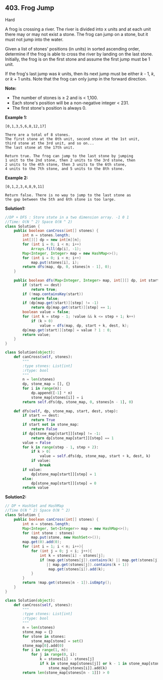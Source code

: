 ## 403. Frog Jump

Hard

A frog is crossing a river. The river is divided into x units and at each unit there may or may not exist a stone. The frog can jump on a stone, but it must not jump into the water.

Given a list of stones' positions (in units) in sorted ascending order, determine if the frog is able to cross the river by landing on the last stone. Initially, the frog is on the first stone and assume the first jump must be 1 unit.

If the frog's last jump was *k* units, then its next jump must be either *k* - 1, *k*, or *k* + 1 units. Note that the frog can only jump in the forward direction.

**Note:**

- The number of stones is ≥ 2 and is < 1,100.
- Each stone's position will be a non-negative integer < 231.
- The first stone's position is always 0.



**Example 1:**

```
[0,1,3,5,6,8,12,17]

There are a total of 8 stones.
The first stone at the 0th unit, second stone at the 1st unit,
third stone at the 3rd unit, and so on...
The last stone at the 17th unit.

Return true. The frog can jump to the last stone by jumping 
1 unit to the 2nd stone, then 2 units to the 3rd stone, then 
2 units to the 4th stone, then 3 units to the 6th stone, 
4 units to the 7th stone, and 5 units to the 8th stone.
```



**Example 2:**

```
[0,1,2,3,4,8,9,11]

Return false. There is no way to jump to the last stone as 
the gap between the 5th and 6th stone is too large.
```

**Solution1:**

```java
//DP + DFS : Store state in a two dimension array. -1 0 1
//Time: O(N ^ 2) Space O(N ^ 2)
class Solution {
    public boolean canCross(int[] stones) {
        int n = stones.length;
        int[][] dp = new int[n][n];
        for (int i = 0; i < n; i++)
            Arrays.fill(dp[i], -1);
        Map<Integer, Integer> map = new HashMap<>();
        for (int i = 0; i < n; i++)
            map.put(stones[i], i);
        return dfs(map, dp, 0, stones[n - 1], 0);
    }
    
    public boolean dfs(Map<Integer, Integer> map, int[][] dp, int start, int dest, int step){
        if (start == dest)
            return true;
        if (!map.containsKey(start))
            return false;
        if (dp[map.get(start)][step] != -1)
            return dp[map.get(start)][step] == 1;
        boolean value = false;
        for (int k = step - 1; !value && k <= step + 1; k++)
            if (k > 0)
                value = dfs(map, dp, start + k, dest, k);
        dp[map.get(start)][step] = value ? 1 : 0;
        return value;
    }
}
```

```python
class Solution(object):
    def canCross(self, stones):
        """
        :type stones: List[int]
        :rtype: bool
        """
        n = len(stones)
        dp, stone_map = [], {}
        for i in range(n):
            dp.append([-1] * n)
            stone_map[stones[i]] = i
        return self.dfs(dp, stone_map, 0, stones[n - 1], 0)
    
    def dfs(self, dp, stone_map, start, dest, step):
        if start == dest:
            return True
        if start not in stone_map:
            return False
        if dp[stone_map[start]][step] != -1:
            return dp[stone_map[start]][step] == 1
        value = False
        for k in range(step - 1, step + 2):
            if k > 0:
                value = self.dfs(dp, stone_map, start + k, dest, k)
            if value:
                break
        if value:
            dp[stone_map[start]][step] = 1
        else:
            dp[stone_map[start]][step] = 0
        return value
```

**Solution2:**

```java
// DP + HashSet and HashMap
//Time O(N ^ 2) Space O(N ^ 2)
class Solution {
    public boolean canCross(int[] stones) {
        int n = stones.length;
        Map<Integer, Set<Integer>> map = new HashMap<>();
        for (int stone : stones)
            map.put(stone, new HashSet<>());
        map.get(0).add(0);
        for (int i = 1; i < n; i++){
            for (int j = 0; j < i; j++){
                int k = stones[i] - stones[j];
                if (map.get(stones[j]).contains(k) || map.get(stones[j]).contains(k - 1)
                   || map.get(stones[j]).contains(k + 1))
                    map.get(stones[i]).add(k);
            }
        }
        return !map.get(stones[n - 1]).isEmpty();
    }
}
```

```python
class Solution(object):
    def canCross(self, stones):
        """
        :type stones: List[int]
        :rtype: bool
        """
        n = len(stones)
        stone_map = {}
        for stone in stones:
            stone_map[stone] = set()
        stone_map[0].add(0)
        for i in range(1, n):
            for j in range(0, i):
                k = stones[i] - stones[j]
                if k in stone_map[stones[j]] or k - 1 in stone_map[stones[j]] or k + 1 in stone_map[stones[j]]:
                    stone_map[stones[i]].add(k)
        return len(stone_map[stones[n - 1]]) > 0
```

